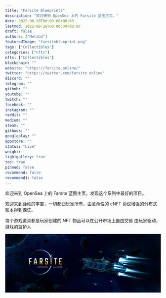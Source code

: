 ```yaml
---
title: "Farsite Blueprints"
description: "欢迎来到 OpenSea 上的 Farsite 蓝图主页。"
date: 2022-08-26T00:00:00+08:00
lastmod: 2022-08-26T00:00:00+08:00
draft: false
authors: ["Metabd"]
featuredImage: "farsiteblueprint.png"
tags: ["Collectibles"]
categories: ["nfts"]
nfts: ["Collectibles"]
blockchain: ""
website: "https://farsite.online/"
twitter: "https://twitter.com/farsite_online"
discord: ""
telegram: ""
github: ""
youtube: ""
twitch: ""
facebook: ""
instagram: ""
reddit: ""
medium: ""
steam: ""
gitbook: ""
googleplay: ""
appstore: ""
status: "Live"
weight: 
lightgallery: true
toc: true
pinned: false
recommend: false
recommend1: false
---
```

欢迎来到 OpenSea 上的 Farsite 蓝图主页。发现这个系列中最好的项目。

欢迎来到躁动的宇宙，一切都归玩家所有，由革命性的 cNFT 协议增强的分布式账本得到保证。

每个游戏道具都是玩家创建的 NFT
物品可以在公开市场上自由交易
由玩家驱动，游戏的监护人

![nft](513423213_new.png)